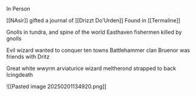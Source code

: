 
In Person

[[NAsir]] gifted a journal of [[Drizzt Do'Urden]]
Found in [[Termaline]]

Gnolls in tundra, and spine of the world
Easthaven fishermen killed by gnolls

Evil wizard wanted to conquer ten towns
Battlehammer clan
Bruenor was friends with Dritz

Great white wwyrm arviaturice wizard meltherond strapped to back
Icingdeath

![[Pasted image 20250201134920.png]]



